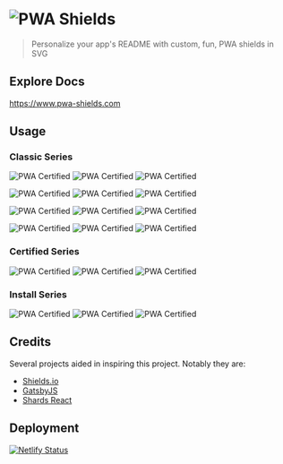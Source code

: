 # ![PWA Shields](https://www.pwa-shields.com/site/logo.svg)
> Personalize your app's README with custom, fun, PWA shields in SVG

## Explore Docs
<https://www.pwa-shields.com>

## Usage

### Classic Series
![PWA Certified](https://www.pwa-shields.com/series/classic/white/gray.svg)
![PWA Certified](https://www.pwa-shields.com/series/classic/white/purple.svg)
![PWA Certified](https://www.pwa-shields.com/series/classic/white/green.svg)

![PWA Certified](https://www.pwa-shields.com/series/classic/faded/inverse/gray.svg)
![PWA Certified](https://www.pwa-shields.com/series/classic/faded/inverse/purple.svg)
![PWA Certified](https://www.pwa-shields.com/series/classic/faded/inverse/green.svg)

![PWA Certified](https://www.pwa-shields.com/series/classic/faded/white/gray.svg)
![PWA Certified](https://www.pwa-shields.com/series/classic/faded/white/purple.svg)
![PWA Certified](https://www.pwa-shields.com/series/classic/faded/white/green.svg)

![PWA Certified](https://www.pwa-shields.com/series/classic/solid/gray.svg)
![PWA Certified](https://www.pwa-shields.com/series/classic/solid/purple.svg)
![PWA Certified](https://www.pwa-shields.com/series/classic/solid/green.svg)

### Certified Series
![PWA Certified](https://www.pwa-shields.com/series/certified/gray.svg)
![PWA Certified](https://www.pwa-shields.com/series/certified/purple.svg)
![PWA Certified](https://www.pwa-shields.com/series/certified/green.svg)

### Install Series
![PWA Certified](https://www.pwa-shields.com/series/install/gray.svg)
![PWA Certified](https://www.pwa-shields.com/series/install/purple.svg)
![PWA Certified](https://www.pwa-shields.com/series/install/green.svg)

## Credits
Several projects aided in inspiring this project. Notably they are:

- [Shields.io](https://github.com/badges/shields)
- [GatsbyJS](https://www.gatsbyjs.org/)
- [Shards React](https://designrevision.com/docs/shards-react/getting-started)

## Deployment
[![Netlify Status](https://api.netlify.com/api/v1/badges/6b847872-2e80-45dd-8dc0-5490bd7d6acd/deploy-status)](https://app.netlify.com/sites/rtd-pwa-shields/deploys)
